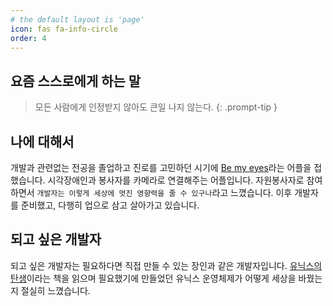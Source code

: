 ```yaml
---
# the default layout is 'page'
icon: fas fa-info-circle
order: 4
---
```


## 요즘 스스로에게 하는 말 

> 모든 사람에게 인정받지 않아도 큰일 나지 않는다.
{: .prompt-tip }

## 나에 대해서 

개발과 관련없는 전공을 졸업하고 진로를 고민하던 시기에 [Be my eyes](https://www.bemyeyes.com/)라는 어플을 접했습니다. 시각장애인과 봉사자를 카메라로 연결해주는 어플입니다. 자원봉사자로 참여하면서 `개발자는 이렇게 세상에 멋진 영향력을 줄 수 있구나`라고 느꼈습니다.
이후 개발자를 준비했고, 다행히 업으로 삼고 살아가고 있습니다.

## 되고 싶은 개발자 

되고 싶은 개발자는 필요하다면 직접 만들 수 있는 장인과 같은 개발자입니다. [유닉스의 탄생](http://www.yes24.com/Product/Goods/91213198)이라는 책을 읽으며 필요했기에 만들었던 유닉스 운영체제가 어떻게 세상을 바꿨는지 절실히 느꼈습니다. 


